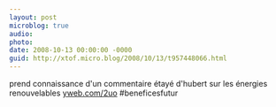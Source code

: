 ```yaml
---
layout: post
microblog: true
audio: 
photo: 
date: 2008-10-13 00:00:00 -0000
guid: http://xtof.micro.blog/2008/10/13/t957448066.html
---
```

prend connaissance d'un commentaire étayé d'hubert sur les énergies renouvelables [yweb.com/2uo](http://yweb.com/2uo) #beneficesfutur
